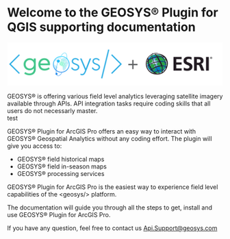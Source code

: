 # Welcome to the GEOSYS® Plugin for QGIS supporting documentation

![logo](https://raw.githubusercontent.com/GEOSYS/Images/main/ArcGIS/banner_geosys_esri.png)

GEOSYS® is offering various field level analytics leveraging satellite imagery available through APIs. API integration tasks require coding skills that all users do not necessarly master.  
test

GEOSYS® Plugin for ArcGIS Pro offers an easy way to interact with GEOSYS® Geospatial Analytics without any coding effort. The plugin will give you access to: 


- GEOSYS® field historical maps
- GEOSYS® field in-season maps
- GEOSYS® processing services 

 <p align="left">
GEOSYS® Plugin for ArcGIS Pro is the easiest way to experience field level capabilities of the &ltgeosys/&gt platform.
</p>

The documentation will guide you through all the steps to get, install and use GEOSYS® Plugin for ArcGIS Pro. 

If you have any question, feel free to contact us Api.Support@geosys.com 

